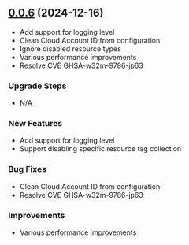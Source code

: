 ## [0.0.6](https://github.com/Cloudzero/cloudzero-insights-controller/compare/v0.0.6...v0.0.4) (2024-12-16)

* Add support for logging level
* Clean Cloud Account ID from configuration
* Ignore disabled resource types
* Various performance improvements
* Resolve CVE GHSA-w32m-9786-jp63

### Upgrade Steps
* N/A

### New Features
* Add support for logging level
* Support disabling specific resource tag collection

### Bug Fixes
* Clean Cloud Account ID from configuration
* Resolve CVE GHSA-w32m-9786-jp63

### Improvements
* Various performance improvements
